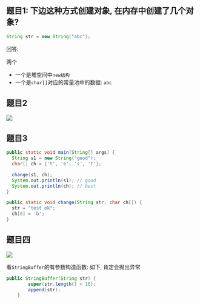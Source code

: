 ## 题目1: 下边这种方式创建对象, 在内存中创建了几个对象?

```java
String str = new String("abc");
```

回答:

两个

- 一个是堆空间中`new结构`
- 一个是`char[]`对应的常量池中的数据: `abc`



## 题目2

![](https://pic1.superbed.cn/item/5e0165db76085c32893c7096.jpg)



## 题目3

```java
public static void main(String[] args) {
  String s1 = new String("good");
  char[] ch = {'t', 'e', 's', 't'};

  change(s1, ch);
  System.out.println(s1); // good
  System.out.println(ch); // best
}

public static void change(String str, char ch[]) {
  str = "test ok";
  ch[0] = 'b';
}
```



## 题目四

![](https://pic.superbed.cn/item/5e02c62676085c3289dca224.jpg)

看`StringBuffer`的有参数构造函数: 如下, 肯定会抛出异常

```java
public StringBuffer(String str) {
        super(str.length() + 16);
        append(str);
    }
```





































